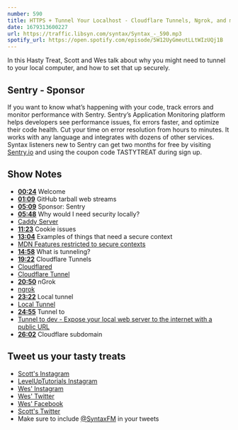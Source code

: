 ```yaml
---
number: 590
title: HTTPS + Tunnel Your Localhost - Cloudflare Tunnels, Ngrok, and more!
date: 1679313600227
url: https://traffic.libsyn.com/syntax/Syntax_-_590.mp3
spotify_url: https://open.spotify.com/episode/5W12UyGmeutLLtWIzUQj1B
---
```


In this Hasty Treat, Scott and Wes talk about why you might need to tunnel to your local computer, and how to set that up securely.

## Sentry - Sponsor

If you want to know what’s happening with your code, track errors and monitor performance with Sentry. Sentry’s Application Monitoring platform helps developers see performance issues, fix errors faster, and optimize their code health. Cut your time on error resolution from hours to minutes. It works with any language and integrates with dozens of other services. Syntax listeners new to Sentry can get two months for  free by visiting [Sentry.io](https://sentry.io) and using the coupon code TASTYTREAT during sign up.

## Show Notes

* **[00:24](#t=00:24)** Welcome
* **[01:09](#t=01:09)** GitHub tarball web streams
* **[05:09](#t=05:09)** Sponsor: Sentry
* **[05:48](#t=05:48)** Why would I need security locally?
* [Caddy Server](https://caddyserver.com/)
* **[11:23](#t=11:23)** Cookie issues
* **[13:04](#t=13:04)** Examples of things that need a secure context
* [MDN Features restricted to secure contexts](https://developer.mozilla.org/en-US/docs/Web/Security/Secure_Contexts/features_restricted_to_secure_contexts)
* **[14:58](#t=14:58)** What is tunneling?
* **[19:22](#t=19:22)** Cloudflare Tunnels
* [Cloudflared](https://github.com/cloudflare/cloudflared)
* [Cloudflare Tunnel](https://twitter.com/wesbos/status/1634310926219333642)
* **[20:50](#t=20:50)** nGrok
* [ngrok](https://ngrok.com/)
* **[23:22](#t=23:22)** Local tunnel
* [Local Tunnel](https://theboroer.github.io/localtunnel-www/)
* **[24:55](#t=24:55)** Tunnel to
* [Tunnel to dev - Expose your local web server to the internet with a public URL](https://tunnelto.dev/)
* **[26:02](#t=26:02)** Cloudflare subdomain

## Tweet us your tasty treats

* [Scott's Instagram](https://www.instagram.com/stolinski/)
* [LevelUpTutorials Instagram](https://www.instagram.com/LevelUpTutorials/)
* [Wes' Instagram](https://www.instagram.com/wesbos/)
* [Wes' Twitter](https://twitter.com/wesbos)
* [Wes' Facebook](https://www.facebook.com/wesbos.developer)
* [Scott's Twitter](https://twitter.com/stolinski)
* Make sure to include [@SyntaxFM](https://twitter.com/SyntaxFM) in your tweets
